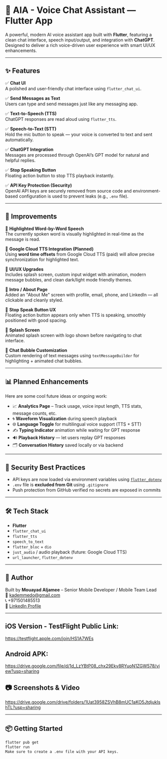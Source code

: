 # 🤖 AIA - Voice Chat Assistant — Flutter App

A powerful, modern AI voice assistant app built with **Flutter**, featuring a clean chat interface, speech input/output, and integration with **ChatGPT**. Designed to deliver a rich voice-driven user experience with smart UI/UX enhancements.

---

## ✨ Features

✅ **Chat UI**  
A polished and user-friendly chat interface using `flutter_chat_ui`.

✅ **Send Messages as Text**  
Users can type and send messages just like any messaging app.

✅ **Text-to-Speech (TTS)**  
ChatGPT responses are read aloud using `flutter_tts`.

✅ **Speech-to-Text (STT)**  
Hold the mic button to speak — your voice is converted to text and sent automatically.

✅ **ChatGPT Integration**  
Messages are processed through OpenAI’s GPT model for natural and helpful replies.

✅ **Stop Speaking Button**  
Floating action button to stop TTS playback instantly.

✅ **API Key Protection (Security)**  
OpenAI API keys are securely removed from source code and environment-based configuration is used to prevent leaks (e.g., `.env` file).

---

## 🚀 Improvements

🔹 **Highlighted Word-by-Word Speech**  
The currently spoken word is visually highlighted in real-time as the message is read.

🔹 **Google Cloud TTS Integration (Planned)**  
Using **word time offsets** from Google Cloud TTS (paid) will allow precise synchronization for highlighted text.

🔹 **UI/UX Upgrades**  
Includes splash screen, custom input widget with animation, modern message bubbles, and clean dark/light mode friendly themes.

🔹 **Intro / About Page**  
Added an "About Me" screen with profile, email, phone, and LinkedIn — all clickable and cleanly styled.

🔹 **Stop Speak Button UX**  
Floating action button appears only when TTS is speaking, smoothly positioned with good spacing.

🔹 **Splash Screen**  
Animated splash screen with logo shown before navigating to chat interface.

🔹 **Chat Bubble Customization**  
Custom rendering of text messages using `textMessageBuilder` for highlighting + animated chat bubbles.

---

## 📊 Planned Enhancements

Here are some cool future ideas or ongoing work:

- 📈 **Analytics Page** – Track usage, voice input length, TTS stats, message counts, etc.
- 🌀 **Waveform Visualization** during speech playback
- 🌐 **Language Toggle** for multilingual voice support (TTS + STT)
- ✍️ **Typing Indicator** animation while waiting for GPT response
- 🔊 **Playback History** — let users replay GPT responses
- 🗂 **Conversation History** saved locally or via backend

---

## 🔐 Security Best Practices

- API keys are now loaded via environment variables using [`flutter_dotenv`](https://pub.dev/packages/flutter_dotenv)
- `.env` file is **excluded from Git** using `.gitignore`
- Push protection from GitHub verified no secrets are exposed in commits

---

## 🛠 Tech Stack

- **Flutter**
- `flutter_chat_ui`
- `flutter_tts`
- `speech_to_text`
- `flutter_bloc` + `dio`
- `just_audio` / audio playback (future: Google Cloud TTS)
- `url_launcher`, `flutter_dotenv`

---

## 👏 Author

Built by **Mouayad Aljamee** – Senior Mobile Developer / Mobile Team Lead  
📧 kademmedo@gmail.com  
📞 +971501485513  
🔗 [LinkedIn Profile](https://www.linkedin.com/in/mouayad-khadem-aljameeh)

---

## iOS Version - TestFlight Public Link:

https://testflight.apple.com/join/HS1A7WEs

## Android APK:

https://drive.google.com/file/d/1d_LzYBtP08_chx29Ekv8RYuoN1ZGW578/view?usp=sharing

## 📷 Screenshots & Video 

https://drive.google.com/drive/folders/1Uat3958ZSVhB8mUC1aKO5JtdjukIshTL?usp=sharing 

---

## 📦 Getting Started

```bash
flutter pub get
flutter run
Make sure to create a .env file with your API keys.

